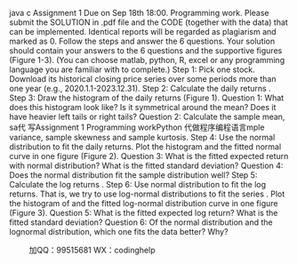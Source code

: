 java c
Assignment 1 
Due on Sep 18th 18:00.
Programming work. Please submit the SOLUTION in .pdf file and the CODE (together with the data) that can be implemented. Identical reports will be regarded as plagiarism and marked as 0.
Follow the steps and answer the 6 questions. Your solution should contain your answers to the 6 questions and the supportive figures (Figure 1-3). (You can choose matlab, python, R, excel or any programming language you are familiar with to complete.)
Step 1: Pick one stock. Download its historical closing price series over some periods more than one year (e.g., 2020.1.1-2023.12.31).
Step 2: Calculate the daily returns .
Step 3: Draw the histogram of the daily returns (Figure 1).
Question 1: What does this histogram look like? Is it symmetrical around the mean? Does it have heavier left tails or right tails?
Question 2: Calculate the sample mean, sa代 写Assignment 1 Programming workPython
代做程序编程语言mple variance, sample skewness and sample kurtosis.
Step 4: Use the normal distribution to fit the daily returns. Plot the histogram and the fitted normal curve in one figure (Figure 2).
Question 3: What is the fitted expected return with normal distribution? What is the fitted standard deviation?
Question 4: Does the normal distribution fit the sample distribution well?
Step 5: Calculate the log returns .
Step 6: Use normal distribution to fit the log returns.
That is, we try to use log-normal distributions to fit the series . Plot the histogram of and the fitted log-normal distribution curve in one figure (Figure 3).
Question 5: What is the fitted expected log return?
What is the fitted standard deviation?
Question 6: Of the normal distribution and the lognormal distribution, which one fits the data better?
Why?



         
加QQ：99515681  WX：codinghelp
